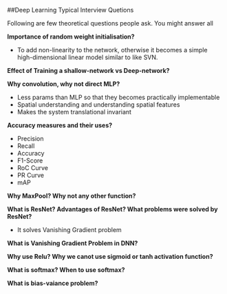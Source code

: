 ##Deep Learning Typical Interview Quetions

Following are few theoretical questions people ask. You might answer all 

**Importance of random weight initialisation?**
* To add non-linearity to the network, otherwise it becomes a simple high-dimensional linear model similar to like SVN.  

**Effect of Training a shallow-network vs Deep-network?**  

**Why convolution, why not direct MLP?**  
* Less params than MLP so that they becomes practically implementable
* Spatial understanding and understanding spatial features
* Makes the system translational invariant 


**Accuracy measures and their uses?**  
* Precision
* Recall
* Accuracy
* F1-Score
* RoC Curve
* PR Curve
* mAP  

**Why MaxPool? Why not any other function?**  

**What is ResNet? Advantages of ResNet? What problems were solved by ResNet?**    
* It solves Vanishing Gradient problem  

**What is Vanishing Gradient Problem in DNN?**  

**Why use Relu? Why we canot use sigmoid or tanh activation function?**  

**What is softmax? When to use softmax?**  

**What is bias-vaiance problem?**